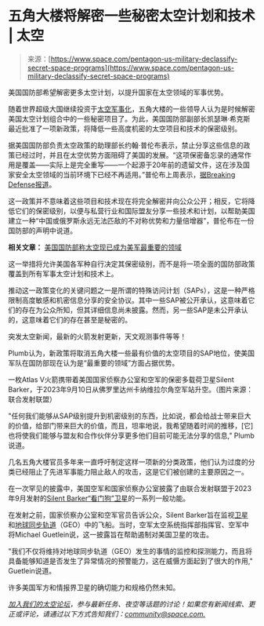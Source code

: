 <!--yml

类别：未分类

日期：2024年5月27日 15:05:12

-->

# 五角大楼将解密一些秘密太空计划和技术 | 太空

> 来源：[https://www.space.com/pentagon-us-military-declassify-secret-space-programs](https://www.space.com/pentagon-us-military-declassify-secret-space-programs)

美国国防部希望解密更多太空计划，以提升国家在太空领域的军事优势。

随着世界超级大国继续投资于[太空军事化](https://www.space.com/space-force-space-flag-simulated-orbit-combat)，五角大楼的一些领导人认为是时候解密美国太空计划组合中的一些秘密项目了。为此，美国国防部副部长凯瑟琳·希克斯最近批准了一项新政策，将降低一些高度机密的太空项目和技术的保密级别。

据美国国防部负责太空政策的助理部长约翰·普伦布表示，禁止分享这些信息的政策已经过时，并且在太空优势方面阻碍了美国的发展。“这项保密备忘录的通常作用是覆盖——实际上是完全重写——一个起源于20年前的遗留文件，这在涉及国家安全太空领域的当前环境下已经不再适用。”普伦布上周表示，[据Breaking Defense报道](https://breakingdefense.com/2024/01/dod-completely-rewrites-classification-policy-for-secret-space-programs/)。

这一政策并不意味着这些项目和技术现在将完全解密并向公众公开；相反，它将降低它们的保密级别，以便与私营行业和国际盟友分享一些技术和计划，以帮助美国建立一种“中国或俄罗斯永远无法匹敌的不对称优势和力量倍增器”，普伦布在一份国防部的声明中说道。

**相关文章：** [美国国防部称太空现已成为美军最重要的领域](https://www.space.com/space-command-conflict-in-space-deterrence-kathleen-hicks)

这一举措将允许美国各军种自行决定其保密级别，而不是将一项全面的国防部政策覆盖到所有军事太空计划和技术上。

推动这一政策变化的关键问题之一是所谓的特殊访问计划（SAPs），这是一种严格限制高度敏感和机密信息分享的安全协议。其中一些SAP被公开承认，这意味着它们的存在为公众所知，但其详细信息尚未披露。然而，另一些SAP是未公开承认的，这意味着它们的存在甚至是秘密的。

突发太空新闻，最新的火箭发射更新，天文观测事件等等！

Plumb认为，新政策将取消五角大楼一些最有价值的太空项目的SAP地位，使美国军队在国防部现在认为是“最重要的领域”方面占据优势。

一枚Atlas V火箭携带着美国国家侦察办公室和空军的保密多载荷卫星Silent Barker，于2023年9月10日从佛罗里达州卡纳维拉尔角空军站升空。（图片来源：联合发射联盟）

"任何我们能够从SAP级别提升到机密级别的东西，比如说，都会给战士带来巨大的价值，给部门带来巨大的价值，而且，坦率地说，我希望随着时间的推移，[它]也将使我们能够与盟友和合作伙伴分享更多他们目前可能无法分享的信息," Plumb说道。

几名五角大楼官员多年来一直呼吁制定这样一项新的分类政策，他们认为过度的分类已经阻止了先进军事能力阻止敌人的攻击，这是它们被创建的主要原因之一。

在一次罕见的披露中，美国空军和国家侦察办公室披露了由联合发射联盟于2023年9月发射的[Silent Barker“看门狗”卫星](https://www.space.com/atlas-v-rocket-silent-barker-watchdog-satellite-space-force-launch)的一系列一般功能。

在发射之前，国家侦察办公室和空军官员告诉公众，Silent Barker旨在监视[卫星](https://www.space.com/24839-satellites.html)和[地球同步轨道](https://www.space.com/29222-geosynchronous-orbit.html)（GEO）中的飞船。当时，空军太空系统指挥部指挥官、空军中将Michael Guetlein说，这一披露旨在帮助遏制对美国卫星的攻击。

"我们不仅将维持对地球同步轨道（GEO）发生的事情的监控和探测能力，而且将具备能够知道是否发生了异常情况的预警能力，这在威慑方面起到了很大的作用," Guetlein说道。

许多美国军方和情报界卫星的确切能力和规格仍然未知。

*[加入我们的太空论坛](https://forums.space.com/)，参与最新任务、夜空等话题的讨论！如果您有新闻线索、更正或评论，请通过以下方式告知我们：[community@space.com.](mailto:community@space.com)*
